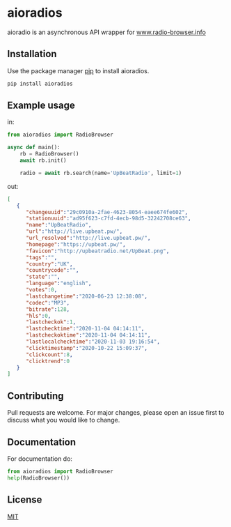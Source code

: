 # aioradios

aioradio is an asynchronous API wrapper for www.radio-browser.info

## Installation

Use the package manager [pip](https://pip.pypa.io/en/stable/) to install aioradios.

```bash
pip install aioradios
```

## Example usage

in:
```python
from aioradios import RadioBrowser

async def main():
    rb = RadioBrowser()
    await rb.init()

    radio = await rb.search(name='UpBeatRadio', limit=1)
```
out:
```json
[
   {
      "changeuuid":"29c0910a-2fae-4623-8054-eaee674fe602",
      "stationuuid":"ad95f623-c7fd-4ecb-98d5-32242708ce63",
      "name":"UpBeatRadio",
      "url":"http://live.upbeat.pw/",
      "url_resolved":"http://live.upbeat.pw/",
      "homepage":"https://upbeat.pw/",
      "favicon":"http://upbeatradio.net/UpBeat.png",
      "tags":"",
      "country":"UK",
      "countrycode":"",
      "state":"",
      "language":"english",
      "votes":0,
      "lastchangetime":"2020-06-23 12:38:08",
      "codec":"MP3",
      "bitrate":128,
      "hls":0,
      "lastcheckok":1,
      "lastchecktime":"2020-11-04 04:14:11",
      "lastcheckoktime":"2020-11-04 04:14:11",
      "lastlocalchecktime":"2020-11-03 19:16:54",
      "clicktimestamp":"2020-10-22 15:09:37",
      "clickcount":8,
      "clicktrend":0
   }
]
```

## Contributing
Pull requests are welcome. For major changes, please open an issue first to discuss what you would like to change.

## Documentation
For documentation do:
```py
from aioradios import RadioBrowser
help(RadioBrowser())
```

## License
[MIT](https://choosealicense.com/licenses/mit/)